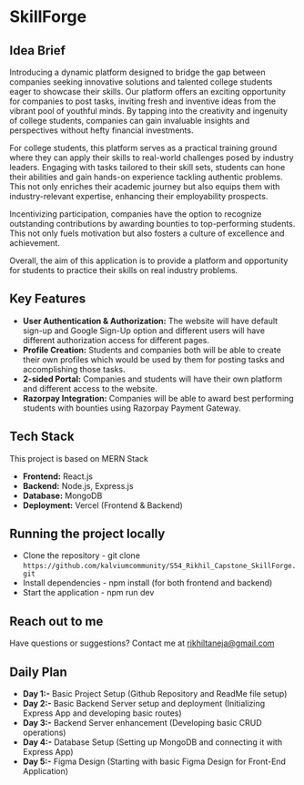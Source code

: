 # SkillForge

## Idea Brief

Introducing a dynamic platform designed to bridge the gap between companies seeking innovative solutions and talented college students eager to showcase their skills. Our platform offers an exciting opportunity for companies to post tasks, inviting fresh and inventive ideas from the vibrant pool of youthful minds. By tapping into the creativity and ingenuity of college students, companies can gain invaluable insights and perspectives without hefty financial investments.

For college students, this platform serves as a practical training ground where they can apply their skills to real-world challenges posed by industry leaders. Engaging with tasks tailored to their skill sets, students can hone their abilities and gain hands-on experience tackling authentic problems. This not only enriches their academic journey but also equips them with industry-relevant expertise, enhancing their employability prospects.

Incentivizing participation, companies have the option to recognize outstanding contributions by awarding bounties to top-performing students. This not only fuels motivation but also fosters a culture of excellence and achievement.

Overall, the aim of this application is to provide a platform and opportunity for students to practice their skills on real industry problems.

## Key Features

- **User Authentication & Authorization:** The website will have default sign-up and Google Sign-Up option and different users will have different authorization access for different pages.
- **Profile Creation:** Students and companies both will be able to create their own profiles which would be used by them for posting tasks and accomplishing those tasks.
- **2-sided Portal:** Companies and students will have their own platform and different access to the website.
- **Razorpay Integration:** Companies will be able to award best performing students with bounties using Razorpay Payment Gateway.

## Tech Stack

This project is based on MERN Stack

- **Frontend:** React.js
- **Backend:** Node.js, Express.js
- **Database:** MongoDB
- **Deployment:** Vercel (Frontend & Backend)


## Running the project locally

- Clone the repository -  git clone `https://github.com/kalviumcommunity/S54_Rikhil_Capstone_SkillForge.git`
- Install dependencies - npm install (for both frontend and backend)
- Start the application - npm run dev

## Reach out to me

Have questions or suggestions? Contact me at [rikhiltaneja@gmail.com](mailto:rikhiltaneja@gmail.com)

## Daily Plan
- **Day 1:-** Basic Project Setup (Github Repository and ReadMe file setup)
- **Day 2:-** Basic Backend Server setup and deployment (Initializing Express App and developing basic routes)
- **Day 3:-** Backend Server enhancement (Developing basic CRUD operations)
- **Day 4:-** Database Setup (Setting up MongoDB and connecting it with Express App)
- **Day 5:-** Figma Design (Starting with basic Figma Design for Front-End Application)
